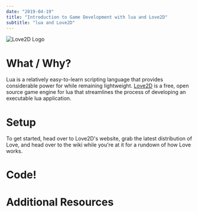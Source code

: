 ```yaml
---
date: "2019-04-19"
title: "Introduction to Game Development with lua and Love2D"
subtitle: "lua and Love2D"
---
```

![Love2D Logo]('logo.png')

# What / Why?
Lua is a relatively easy-to-learn scripting language that provides considerable power for while remaining lightweight.  [Love2D](https://love2d.org/) is a free, open source game engine for lua that streamlines the process of developing an executable lua application.

# Setup
To get started, head over to Love2D's website, grab the latest distribution of Love, and head over to the wiki while you're at it for a rundown of how Love works.
# Code!
# Additional Resources
